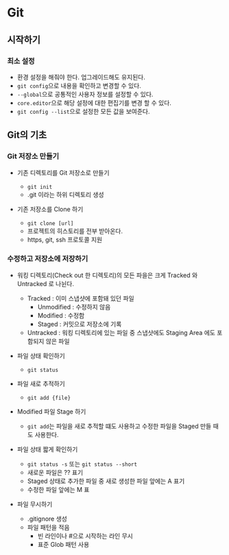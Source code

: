 # Git

## 시작하기


### 최소 설정

- 환경 설정을 해줘야 한다. 업그레이드해도 유지된다.
- `git config`으로 내용을 확인하고 변경할 수 있다.
- `--global`으로 공통적인 사용자 정보를 설정할 수 있다.
- `core.editor`으로 해당 설정에 대한 편집기를 변경 할 수 있다.
- `git config --list`으로 설정한 모든 값을 보여준다.

## Git의 기초

### Git 저장소 만들기

- 기존 디렉토리를 Git 저장소로 만들기
	- `git init`
	- .git 이라는 하위 디렉토리 생성

- 기존 저장소를 Clone 하기
	- `git clone [url]`
	- 프로젝트의 히스토리를 전부 받아온다.
	- https, git, ssh 프로토콜 지원

### 수정하고 저장소에 저장하기

- 워킹 디렉토리(Check out 한 디렉토리)의 모든 파을은 크게 Tracked 와 Untracked 로 나뉜다.
	- Tracked : 이미 스냅샷에 포함돼 있던 파일
		- Unmodified : 수정하지 않음
		- Modified : 수정함
		- Staged : 커밋으로 저장소에 기록
	- Untracked : 워킹 디렉토리에 있는 파일 중 스냅샷에도 Staging Area 에도 포함되지 않은 파일

- 파일 상태 확인하기
	- `git status`

- 파일 새로 추적하기
	- `git add {file}`
	
- Modified 파일 Stage 하기
	- `git add`는 파일을 새로 추적할 떄도 사용하고 수정한 파일을 Staged 만들 때도 사용한다.

- 파일 상태 짧게 확인하기
	- `git status -s` 또는 `git status --short`
	- 새로운 파일은 ?? 표기
	- Staged 상태로 추가한 파일 중 새로 생성한 파일 앞에는 A 표기
	- 수정한 파일 앞에는 M 표

- 파일 무시하기
	- .gitignore 생성
	- 파일 패턴을 적음
		- 빈 라인이나 #으로 시작하는 라인 무시
		- 표준 Glob 패턴 사용
		